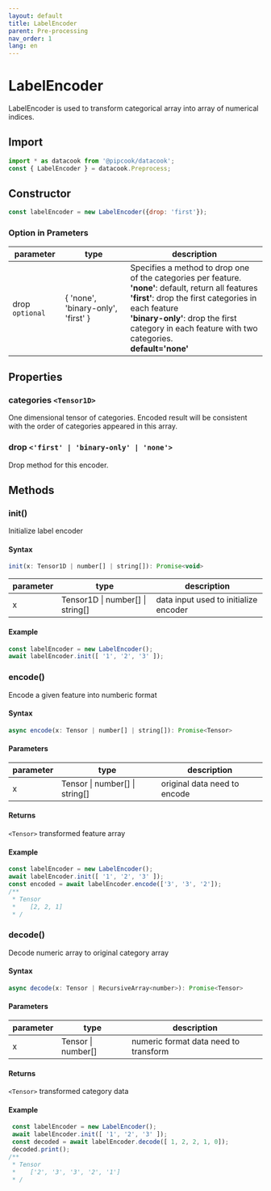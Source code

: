 ```yaml
---
layout: default
title: LabelEncoder
parent: Pre-processing
nav_order: 1
lang: en
---
```


# LabelEncoder

LabelEncoder is used to transform categorical array into array of numerical indices.

## Import 

```javascript
import * as datacook from '@pipcook/datacook';
const { LabelEncoder } = datacook.Preprocess;
```

## Constructor

```javascript
const labelEncoder = new LabelEncoder({drop: 'first'});
```

### Option in Prameters 


| parameter | type | description |
| --------- | ---- | ----------- |
| drop `optional` | \{ 'none', 'binary-only', 'first' \} | Specifies a method to drop one of the categories per feature.<br/>**'none'**: default, return all features <br/>**'first'**: drop the first categories in each feature<br/>**'binary-only'**: drop the first category in each feature with two categories.<br/> **default='none'**|



## Properties

### categories `<Tensor1D>`

One dimensional tensor of categories. Encoded result will be consistent with the order of categories appeared in this array.

### drop `<'first' | 'binary-only' | 'none'>`

Drop method for this encoder.

## Methods

### init()

Initialize label encoder

#### Syntax

```javascript
init(x: Tensor1D | number[] | string[]): Promise<void>
```

| parameter | type | description |
| --------- | ---- | ----------- |
| x | Tensor1D \| number[] \| string[] | data input used to initialize encoder | 

#### Example

```javascript
const labelEncoder = new LabelEncoder();
await labelEncoder.init([ '1', '2', '3' ]);
```

### encode()

Encode a given feature into numberic format

#### Syntax

```javascript
async encode(x: Tensor | number[] | string[]): Promise<Tensor>
```

#### Parameters

| parameter | type | description |
| --------- | ---- | ----------- |
| x | Tensor \| number[] \| string[] | original data need to encode |


#### Returns

`<Tensor>` transformed feature array

#### Example

```javascript
const labelEncoder = new LabelEncoder();
await labelEncoder.init([ '1', '2', '3' ]);
const encoded = await labelEncoder.encode(['3', '3', '2']);
/**
 * Tensor
 *    [2, 2, 1]
 * /
```


### decode()

Decode numeric array to original category array

#### Syntax

```javascript
async decode(x: Tensor | RecursiveArray<number>): Promise<Tensor>
```

#### Parameters

| parameter | type | description |
| --------- | ---- | ----------- |
| x | Tensor \| number[] | numeric format data need to transform |

#### Returns

`<Tensor>` transformed category data

#### Example

```javascript
 const labelEncoder = new LabelEncoder();
 await labelEncoder.init([ '1', '2', '3' ]);
 const decoded = await labelEncoder.decode([ 1, 2, 2, 1, 0]);
 decoded.print();
/**
 * Tensor
 *    ['2', '3', '3', '2', '1']
 * /
```



